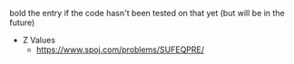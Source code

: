 bold the entry if the code hasn't been tested on that yet (but will be in the future)

- Z Values
	- https://www.spoj.com/problems/SUFEQPRE/